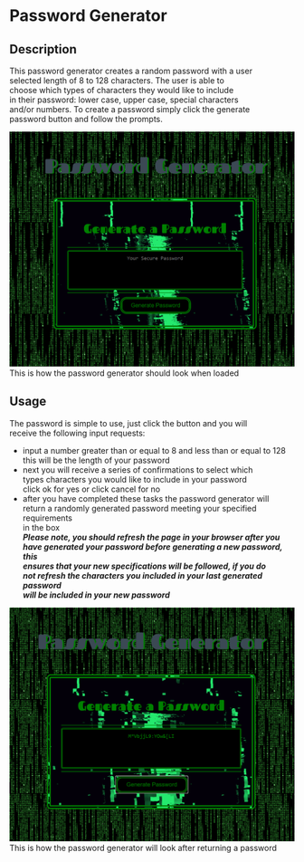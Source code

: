 # Password Generator

## Description
This password generator creates a random password with a user  
selected length of 8 to 128 characters. The user is able to  
choose which types of characters they would like to include  
in their password: lower case, upper case, special characters  
and/or numbers. To create a password simply click the generate  
password button and follow the prompts.

![](photos/passgen.png)  
This is how the password generator should look when loaded

## Usage
The password is simple to use, just click the button and you will  
receive the following input requests:
* input a number greater than or equal to 8 and less than or equal to 128  
this will be the length of your password  
* next you will receive a series of confirmations to select which  
types characters you would like to include in your password  
click ok for yes or click cancel for no
* after you have completed these tasks the password generator will  
return a randomly generated password meeting your specified requirements  
in the box  
__*Please note, you should refresh the page in your browser after you  
have generated your password before generating a new password, this  
ensures that your new specifications will be followed, if you do  
not refresh the characters you included in your last generated password  
will be included in your new password*__  

![](photos/returnedpass.png)  
This is how the password generator will look after returning a password